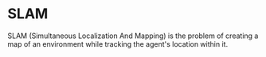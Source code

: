 # SLAM
SLAM (Simultaneous Localization And Mapping) is the problem of creating a map of an environment while tracking the agent's location within it.
